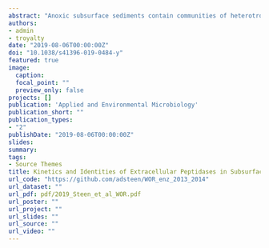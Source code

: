 ```yaml
---
abstract: "Anoxic subsurface sediments contain communities of heterotrophic microorganisms that metabolize organic carbon at extraordinarily slow rates. In order to assess the mechanisms by which subsurface microorganisms access detrital sedimentary organic matter, we measured kinetics of a range of extracellular peptidases in anoxic sediments of the White Oak River estuary, NC. Nine distinct peptidase substrates were enzymatically hydrolyzed at all depths. Potential peptidase activities (Vmax) decreased with increasing sediment depth, although Vmax expressed on a per cell basis was approximately the same at all depths. Half-saturation constants (Km) decreased with depth, indicating peptidases that functioned more efficiently at low substrate concentrations. Potential activities of extracellular peptidases acting on molecules that are enriched in degraded organic matter (D-phenylalanine and L-ornithine) increased relative to enzymes that act on L-phenylalanine, further suggesting microbial community adaptation to access degraded organic matter. Nineteen classes of predicted, exported peptidases were identified in genomic data from the same site, of which genes for class C25 (gingipain-like) peptidases represented more than 40% at each depth. Methionine aminopeptidases, zinc carboxypeptidases, and class S24-like peptidases, which are involved in single-stranded DNA repair, were also abundant. These results suggest a subsurface heterotrophic microbial community that primarily accesses low-quality detrital organic matter via a diverse suite of well-adapted extracellular enzymes."
authors:
- admin
- troyalty
date: "2019-08-06T00:00:00Z"
doi: "10.1038/s41396-019-0484-y"
featured: true
image:
  caption: 
  focal_point: ""
  preview_only: false
projects: []
publication: 'Applied and Environmental Microbiology'
publication_short: ""
publication_types:
- "2"
publishDate: "2019-08-06T00:00:00Z"
slides: 
summary: 
tags:
- Source Themes
title: Kinetics and Identities of Extracellular Peptidases in Subsurface Sediments of the White Oak River Estuary, North Carolina
url_code: "https://github.com/adsteen/WOR_enz_2013_2014"
url_dataset: ""
url_pdf: pdf/2019_Steen_et_al_WOR.pdf
url_poster: ""
url_project: ""
url_slides: ""
url_source: ""
url_video: ""
---
```



